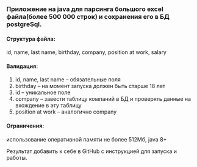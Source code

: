 ### Приложение на java для парсинга большого excel файла(более 500 000 строк) и сохранения его в БД postgreSql. 

#### Структура файла:
 
id, name, last name, birthday, company, position at work, salary 

#### Валидация: 
1. id, name, last name – обязательные поля 
2. birthday – на момент запуска должен быть старше 18 лет 
3. id – уникальное поле 
4. company – завести таблицу компаний в БД и проверять данные на вхождение в эту таблицу 
5. position at work – аналогично company 


#### Ограничения:
использование оперативной памяти не более 512Мб, java 8+
 
Результат добавить к себе в GitHub c инструкцией для запуска и работы.